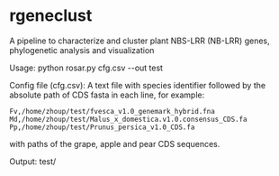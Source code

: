 # rgeneclust
A pipeline to characterize and cluster plant NBS-LRR (NB-LRR) genes, phylogenetic analysis and visualization

Usage:
  python rosar.py cfg.csv --out test

Config file (cfg.csv):
  A text file with species identifier followed by the absolute path of 
  CDS fasta in each line, for example:
    
    Fv,/home/zhoup/test/fvesca_v1.0_genemark_hybrid.fna
    Md,/home/zhoup/test/Malus_x_domestica.v1.0.consensus_CDS.fa
    Pp,/home/zhoup/test/Prunus_persica_v1.0_CDS.fa
  
  with paths of the grape, apple and pear CDS sequences.

Output:
  test/
